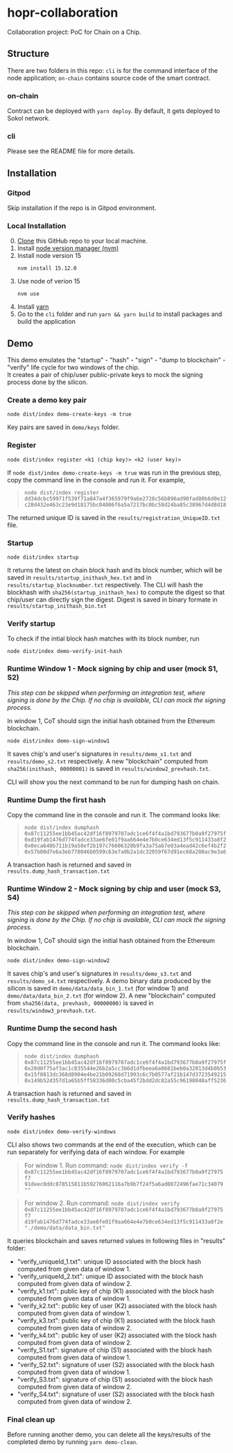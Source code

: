 # hopr-collaboration

Collaboration project: PoC for Chain on a Chip.

## Structure
There are two folders in this repo: `cli` is for the command interface of the node application; `on-chain` contains source code of the smart contract.
### on-chain
Contract can be deployed with `yarn deploy`. By default, it gets deployed to Sokol network.

### cli
Please see the README file for more details.

## Installation
### Gitpod
Skip installation if the repo is in Gitpod environment.
### Local Installation
0. [Clone](https://docs.github.com/en/github/creating-cloning-and-archiving-repositories/cloning-a-repository) this GitHub repo to your local machine. 
1. Install [node version manager (nvm)](https://github.com/nvm-sh/nvm)
2. Install node version 15 
    ```
    nvm install 15.12.0
    ```
3. Use node of verion 15 
    ```
    nvm use
    ```
4. Install [yarn](https://yarnpkg.com/lang/en/docs/install/)
5. Go to the `cli` folder and run `yarn && yarn build` to install packages and build the application
## Demo
This demo emulates the "startup" - "hash" - "sign" - "dump to blockchain" - "verify" life cycle for two windows of the chip.  
It creates a pair of chip/user public-private keys to mock the signing process done by the silicon.  
### Create a demo key pair
```
node dist/index demo-create-keys -m true
```

Key pairs are saved in `demo/keys` folder.

### Register
```
node dist/index register <k1 (chip key)> <k2 (user key)>
```
If `node dist/index demo-create-keys -m true` was run in the previous step, copy the command line in the console and run it. For example,
>```
>node dist/index register dd34dcbc59971f539f71a847a4f365979f9a6e2728c56b896ad90fad80b6d0e125de597a288430ba0870ca3a14c739293701470634d722863d9a94b91550ed77929909a89306eeee37922d505a24e133cc441bcc74836f83165beeabbb89569665956a25a2dde34704fd6417aef141697eb7141c746ee947646c3fee1f7dfce5 c28d432e463c23e9d18175bc04006f6a5a7217bc0bc58d24ba85c38967d4d8d18d0d8d3528257d772b1269f61afbc5e9fd1de0d045b4f529eb6184e64b5a1af83dfb623031dd79ac3d5ff0d69b8e5ee81eda92d46ef83e2c7b7ded59a2674f6a9afa071c2f5cfc40ac1cf34c7c3bc978b89e2525763016b3d6d8c385d603ab9f
>```

The returned unique ID is saved in the `results/registration_UniqueID.txt` file.

### Startup
```
node dist/index startup
```
It returns the latest on chain block hash and its block number, which will be saved in `results/startup_inithash_hex.txt` and in `results/startup_blocknumber.txt` respectively. The CLI will hash the blockhash with `sha256(startup_inithash_hex)` to compute the digest so that chip/user can directly sign the digest. Digest is saved in binary formate in `results/startup_inithash_bin.txt` 


### Verify startup
To check if the intial block hash matches with its block number, run 
```
node dist/index demo-verify-init-hash
```

### Runtime Window 1 - Mock signing by chip and user (mock S1, S2)
_This step can be skipped when performing an integration test, where signing is done by the Chip. If no chip is available, CLI can mock the signing process._

In window 1, CoT should sign the initial hash obtained from the Ethereum blockchain.
```
node dist/index demo-sign-window1
```

It saves chip's and user's signatures in `results/demo_s1.txt` and `results/demo_s2.txt` respectively. A new "blockchain" computed from `sha256(inithash, 00000001)` is saved in `results/window2_prevhash.txt`.

CLI will show you the next command to be run for dumping hash on chain.
### Runtime Dump the first hash 
Copy the command line in the console and run it. The command looks like:
>```
>node dist/index dumphash 0x87c11255ee1bb45ac42df16f8979707adc1ce6f4f4a1bd793677b0a9f27975f7 0xd19fab1476d774fadce33ae6fe01f9aa664e4e7b0ce634ed13f5c911433a8f2e 0x0eca640b711b19a58ef2b197c76606320b9fa3a75ab7e03a4ead42c6ef4b2f2ae9a0b6554e9a800724570adf6a4f51a609244d679834331ef2fff1974a349d536a101e6acb654484373c51f92fc63ebca9e2262c4ff1a0b1cc8b1155ee6eb50d96cb39907d8fbf43029f46770d46bab552b2a66d9b56576419bfd0337745c278 0x57b00d7e6a3eb778046b0599c63e7a0b2a1dc32059f67d91ec68a280ac9e3a62671d5d43b0e6f97277d6149fd091152644b56468b03d8ae23e89fc77dc27631b2c1a115b79ef13c7fee7f510303ecf81d80579b0f1aba98e3866cf5042479bfec58db3ce1acfe3d9e1c5129efe868d3731ec4efd40127c0a7fc141e9894af4e9
>```

A transaction hash is returned and saved in `results.dump_hash_transaction.txt`

### Runtime Window 2 - Mock signing by chip and user (mock S3, S4)
_This step can be skipped when performing an integration test, where signing is done by the Chip. If no chip is available, CLI can mock the signing process._

In window 1, CoT should sign the initial hash obtained from the Ethereum blockchain.
```
node dist/index demo-sign-window2
```

It saves chip's and user's signatures in `results/demo_s3.txt` and `results/demo_s4.txt` respectively. A demo binary data produced by the silicon is saved in `demo/data/data_bin_1.txt` (for window 1) and `demo/data/data_bin_2.txt` (for window 2). A new "blockchain" computed from `sha256(data, prevhash, 00000000)` is saved in `results/window3_prevhash.txt`.

### Runtime Dump the second hash 
Copy the command line in the console and run it. The command looks like:
>```
>node dist/index dumphash 0x87c11255ee1bb45ac42df16f8979707adc1ce6f4f4a1bd793677b0a9f27975f7 0x20d0f75af3ac1c835544e26b2a5cc3b6d1dfbeea6a0681beb0a32013d4b0b534 0x15f0813dc368d8904e4be21b09268d71993c6c7b0577af21b147d37235492159d67a5ba0628ec9b7eaafaade5c59c6c9489c2ad658cf64e0debff1ca790adc79248528bf3a2d556f468bfab0eea68c6694f7ad400093febbb075777f2008d896c1d8dacafc4d6c3925f681d00c0670f4195aaef4964fabe4b17fcba6e637d9a5 0x149b52d357d1a65b5ff58336d00c5cba45f2bdd2dc82a55c96198040aff52361165ae4c5a09ce2296b829cdc38da61063f238286cfc2cf2062487a7af83761c7410048327c76542d04269fac507f03163d988d6afc578fbc18bba43a9727b4dc5324b51f7a2ae3fcba1c1eca3c3e6b80cbb4be619d21b934f811ec82defb02c5
>```

A transaction hash is returned and saved in `results.dump_hash_transaction.txt`
### Verify hashes

```
node dist/index demo-verify-windows
```
CLI also shows two commands at the end of the execution, which can be run separately for verifying data of each window. For example
>For window 1. Run command:
>`node dist/index verify -f 0x87c11255ee1bb45ac42df16f8979707adc1ce6f4f4a1bd793677b0a9f27975f7 91deec0ddc878515811b59276062116a7b9b7f24f5a6ad0872496fae71c34079 ""`

>For window 2. Run command:
>`node dist/index verify 0x87c11255ee1bb45ac42df16f8979707adc1ce6f4f4a1bd793677b0a9f27975f7 d19fab1476d774fadce33ae6fe01f9aa664e4e7b0ce634ed13f5c911433a8f2e "./demo/data/data_bin.txt"`

It queries blockchain and saves returned values in following files in "results" folder:
- "verify_uniqueId_1.txt": unique ID associated with the block hash computed from given data of window 1.
- "verify_uniqueId_2.txt": unique ID associated with the block hash computed from given data of window 2.
- "verify_k1.txt": public key of chip (K1) associated with the block hash computed from given data of window 1.
- "verify_k2.txt": public key of user (K2) associated with the block hash computed from given data of window 1.
- "verify_k3.txt": public key of chip (K1) associated with the block hash computed from given data of window 2.
- "verify_k4.txt": public key of user (K2) associated with the block hash computed from given data of window 2.
- "verify_S1.txt": signature of chip (S1) associated with the block hash computed from given data of window 1.
- "verify_S2.txt": signature of user (S2) associated with the block hash computed from given data of window 1.
- "verify_S3.txt": signature of chip (S1) associated with the block hash computed from given data of window 2.
- "verify_S4.txt": signature of user (S2) associated with the block hash computed from given data of window 2.
### Final clean up
Before running another demo, you can delete all the keys/results of the completed demo by running `yarn demo-clean`.